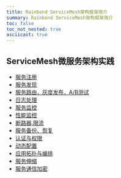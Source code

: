 ```yaml
---
title: Rainbond ServiceMesh架构框架简介
summary: Rainbond ServiceMesh架构框架简介
toc: false
toc_not_nested: true
asciicast: true
---
```


<div id="toc"></div>





## ServiceMesh微服务架构实践

- [服务注册]()
- [服务发现]()
- [服务路由，灰度发布，A/B测试]()
- [日志处理]()
- [服务监控]()
- [性能监控]()
- [断路器,限流]()
- [服务备份、恢复]()
- [认证与权限]()
- [动态配置]()
- [应用拓扑与编排]()
- [服务伸缩]()
- [服务通信加密]()
